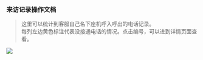 ﻿<link href="/css/erp_docs.css?v=@ViewBag.Version" rel="stylesheet" />

### 来访记录操作文档
>这里可以统计到客服自己名下座机呼入呼出的电话记录。</br>每列左边黄色标注代表没接通电话的情况。点击编号，可以进到详情页面查看。
<img src="/docs/cs/images/cs001.jpg" />
